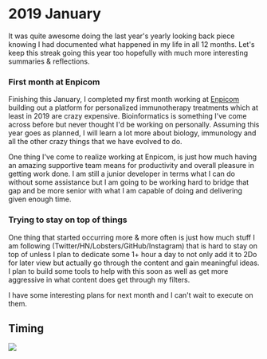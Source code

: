 # 2019 January

It was quite awesome doing the last year's yearly looking back piece knowing I had documented what happened in my life in all 12 months. Let's keep this streak going this year too hopefully with much more interesting summaries & reflections.

### First month at Enpicom

Finishing this January, I completed my first month working at [Enpicom](https://www.enpicom.com) building out a platform for personalized immunotherapy treatments which at least in 2019 are crazy expensive. Bioinformatics is something I've come across before but never thought I'd be working on personally. Assuming this year goes as planned, I will learn a lot more about biology, immunology and all the other crazy things that we have evolved to do.

One thing I've come to realize working at Enpicom, is just how much having an amazing supportive team means for productivity and overall pleasure in getting work done. I am still a junior developer in terms what I can do without some assistance but I am going to be working hard to bridge that gap and be more senior with what I am capable of doing and delivering given enough time.

### Trying to stay on top of things

One thing that started occurring more & more often is just how much stuff I am following (Twitter/HN/Lobsters/GitHub/Instagram) that is hard to stay on top of unless I plan to dedicate some 1+ hour a day to not only add it to 2Do for later view but actually go through the content and gain meaningful ideas. I plan to build some tools to help with this soon as well as get more aggressive in what content does get through my filters.

I have some interesting plans for next month and I can't wait to execute on them.

## Timing

![](https://i.imgur.com/QzLUh3z.png)